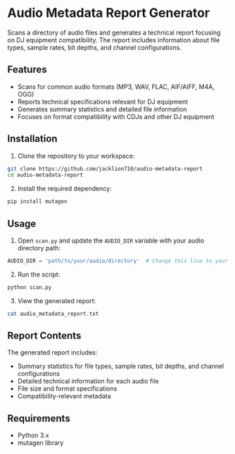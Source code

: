 # Audio Metadata Report Generator

Scans a directory of audio files and generates a technical report focusing on DJ equipment compatibility. The report includes information about file types, sample rates, bit depths, and channel configurations.

## Features

- Scans for common audio formats (MP3, WAV, FLAC, AIF/AIFF, M4A, OGG)
- Reports technical specifications relevant for DJ equipment
- Generates summary statistics and detailed file information
- Focuses on format compatibility with CDJs and other DJ equipment

## Installation

1. Clone the repository to your workspace:
```bash
git clone https://github.com/jacklion710/audio-metadata-report
cd audio-metadata-report
```

2. Install the required dependency:
```bash
pip install mutagen
```

## Usage

1. Open `scan.py` and update the `AUDIO_DIR` variable with your audio directory path:
```python
AUDIO_DIR = 'path/to/your/audio/directory'  # Change this line to your specific path
```

2. Run the script:
```bash
python scan.py
```

3. View the generated report:
```bash
cat audio_metadata_report.txt
```

## Report Contents

The generated report includes:
- Summary statistics for file types, sample rates, bit depths, and channel configurations
- Detailed technical information for each audio file
- File size and format specifications
- Compatibility-relevant metadata

## Requirements

- Python 3.x
- mutagen library

